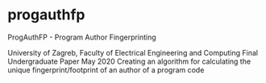 # progauthfp
ProgAuthFP - Program Author Fingerprinting

University of Zagreb, Faculty of Electrical Engineering and Computing
Final Undergraduate Paper
May 2020
Creating an algorithm for calculating the unique fingerprint/footprint of an author of a program code
